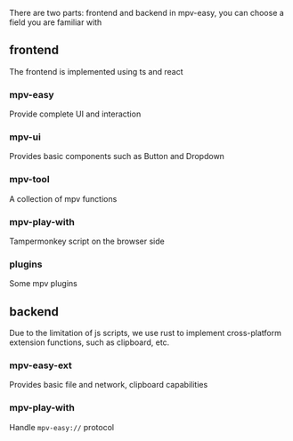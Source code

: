 There are two parts: frontend and backend in mpv-easy, you can choose a field you are familiar with

## frontend

The frontend is implemented using ts and react

### mpv-easy

Provide complete UI and interaction

### mpv-ui

Provides basic components such as Button and Dropdown

### mpv-tool

A collection of mpv functions

### mpv-play-with

Tampermonkey script on the browser side

### plugins

Some mpv plugins

## backend

Due to the limitation of js scripts, we use rust to implement cross-platform extension functions, such as clipboard, etc.

### mpv-easy-ext

Provides basic file and network, clipboard capabilities

### mpv-play-with

Handle `mpv-easy://` protocol
